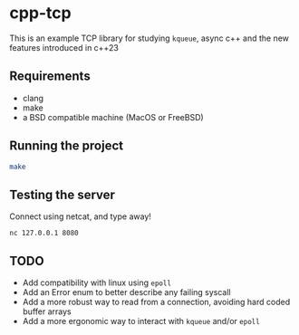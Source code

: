 # cpp-tcp

This is an example TCP library for studying `kqueue`, async c++ and the new features introduced in c++23

## Requirements
- clang
- make
- a BSD compatible machine (MacOS or FreeBSD)

## Running the project
```sh
make
```

## Testing the server

Connect using netcat, and type away!

```
nc 127.0.0.1 8080
```

## TODO
- Add compatibility with linux using `epoll`
- Add an Error enum to better describe any failing syscall
- Add a more robust way to read from a connection, avoiding hard coded buffer arrays
- Add a more ergonomic way to interact with `kqueue` and/or `epoll`
